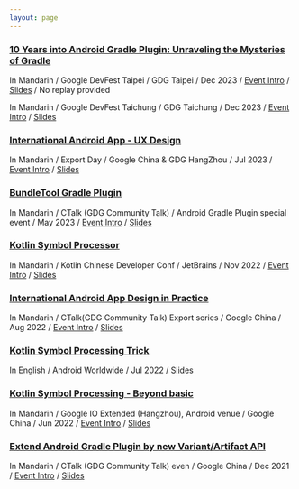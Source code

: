 ```yaml
---
layout: page
---
```


### [10 Years into Android Gradle Plugin: Unraveling the Mysteries of Gradle](https://mp.weixin.qq.com/s/JOQEqglG7pv1JlI71dKS-g)

In Mandarin / Google DevFest Taipei / GDG Taipei / Dec 2023 / [Event Intro](https://gdg.community.dev/events/details/google-gdg-taipei-presents-devfest-taipei-2023/) / [Slides](https://github.com/2BAB/Talk-Slides/tree/main/2023-12-Ten-Years-Into-AGP) / No replay provided

In Mandarin / Google DevFest Taichung / GDG Taichung / Dec 2023 / [Event Intro](https://gdg.community.dev/events/details/google-gdg-taichung-presents-devfest-taichung-2023/) / [Slides](https://github.com/2BAB/Talk-Slides/tree/main/2023-12-Ten-Years-Into-AGP)


### [International Android App - UX Design](https://www.bilibili.com/video/BV1Tc411F7k7/)

In Mandarin / Export Day / Google China & GDG HangZhou / Jul 2023 / [Event Intro](https://mp.weixin.qq.com/s/m_nLzbwM6D8MyBBparfgTA) / [Slides](https://github.com/2BAB/Talk-Slides/tree/main/2023-07-export-day-google-china)


### [BundleTool Gradle Plugin](https://www.bilibili.com/video/BV1eM4y1i7xP/)

In Mandarin / CTalk (GDG Community Talk) / Android Gradle Plugin special event / May 2023 / [Event Intro](https://mp.weixin.qq.com/s/x9TsRec95D4stnsa4_muzg) / [Slides](https://github.com/2BAB/Talk-Slides/tree/main/2023-05-bundle-tool-plugin)


### [Kotlin Symbol Processor](https://www.bilibili.com/video/BV1n3411o7bM)

In Mandarin / Kotlin Chinese Developer Conf / JetBrains / Nov 2022 / [Event Intro](https://blog.jetbrains.com/zh-hans/2022/11/08/2022-kotlin-online-event-for-chinese-developers/) / [Slides](https://github.com/2BAB/Talk-Slides/tree/main/2022-11-ksp-application-and-tricks)


### [International Android App Design in Practice](https://www.bilibili.com/video/BV1ZP411L7QM/?t=7173)

In Mandarin / CTalk(GDG Community Talk) Export series / Google China / Aug 2022 / [Event Intro](https://ctalks.gdgcn.net/?page_id=576) / [Slides](https://github.com/2BAB/Talk-Slides/tree/main/2022-08-export-day-google-china)


### [Kotlin Symbol Processing Trick](https://www.youtube.com/watch?v=lXbtfwsFXqs)

In English / Android Worldwide / Jul 2022 / [Slides](https://github.com/2BAB/Talk-Slides/tree/main/2022-07-ksp-tricks)
   

### [Kotlin Symbol Processing - Beyond basic](https://live.csdn.net/room/wl5875/N7AkbqPg)

In Mandarin / Google IO Extended (Hangzhou), Android venue / Google China / Jun 2022 / [Event Intro](https://mp.weixin.qq.com/s/ftXdy33dVwBSzessEr1Tdg) / [Slides](https://github.com/2BAB/Talk-Slides/tree/main/2022-06-ksp-in-action)


### [Extend Android Gradle Plugin by new Variant/Artifact API](https://www.bilibili.com/video/BV1WP4y1G71h)

In Mandarin / CTalk (GDG Community Talk) even / Google China / Dec 2021 / [Event Intro](https://mp.weixin.qq.com/s/NnelPZQVnNTa8oNMdoe7vQ) / [Slides](https://github.com/2BAB/Talk-Slides/tree/main/2021-12-extend-agp)